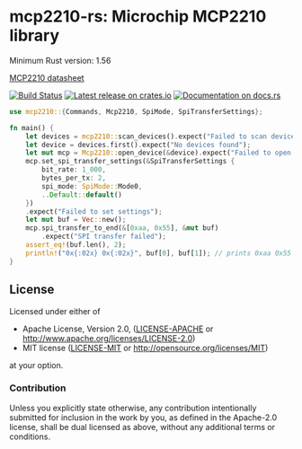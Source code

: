 <!--
SPDX-FileCopyrightText: 2018-2022 Joonas Javanainen <joonas.javanainen@gmail.com>

SPDX-License-Identifier: CC0-1.0
-->

# mcp2210-rs: Microchip MCP2210 library

Minimum Rust version: 1.56

[MCP2210 datasheet](http://ww1.microchip.com/downloads/en/devicedoc/22288a.pdf)

[![Build Status](https://github.com/Gekkio/mcp2210-rs/workflows/ci/badge.svg)](https://github.com/Gekkio/mcp2210-rs/actions)
[![Latest release on crates.io](https://img.shields.io/crates/v/mcp2210.svg)](https://crates.io/crates/mcp2210)
[![Documentation on docs.rs](https://docs.rs/mcp2210/badge.svg)](https://docs.rs/mcp2210)

```rust
use mcp2210::{Commands, Mcp2210, SpiMode, SpiTransferSettings};

fn main() {
    let devices = mcp2210::scan_devices().expect("Failed to scan devices");
    let device = devices.first().expect("No devices found");
    let mut mcp = Mcp2210::open_device(&device).expect("Failed to open device");
    mcp.set_spi_transfer_settings(&SpiTransferSettings {
        bit_rate: 1_000,
        bytes_per_tx: 2,
        spi_mode: SpiMode::Mode0,
        ..Default::default()
    })
    .expect("Failed to set settings");
    let mut buf = Vec::new();
    mcp.spi_transfer_to_end(&[0xaa, 0x55], &mut buf)
        .expect("SPI transfer failed");
    assert_eq!(buf.len(), 2);
    println!("0x{:02x} 0x{:02x}", buf[0], buf[1]); // prints 0xaa 0x55
}
```

## License

Licensed under either of

 * Apache License, Version 2.0, ([LICENSE-APACHE](LICENSE-APACHE) or http://www.apache.org/licenses/LICENSE-2.0)
 * MIT license ([LICENSE-MIT](LICENSE-MIT) or http://opensource.org/licenses/MIT)

at your option.

### Contribution

Unless you explicitly state otherwise, any contribution intentionally
submitted for inclusion in the work by you, as defined in the Apache-2.0
license, shall be dual licensed as above, without any additional terms or
conditions.

